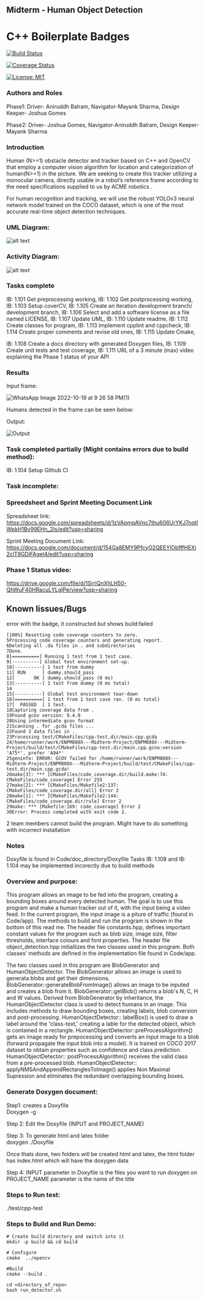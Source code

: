 ## Midterm - Human Object Detection
# C++ Boilerplate Badges
[![Build Status](https://github.com/aniruddhbalram97/ENPM808X---Midterm-Project/actions/workflows/build_and_coveralls.yml/badge.svg)](https://github.com/aniruddhbalram97/ENPM808X---Midterm-Project/actions/workflows/build_and_coveralls.yml)

[![Coverage Status](https://coveralls.io/repos/github/aniruddhbalram97/ENPM808X---Midterm-Project/badge.svg?branch=master)](https://coveralls.io/github/aniruddhbalram97/ENPM808X---Midterm-Project?branch=master)

[![License: MIT](https://img.shields.io/badge/License-MIT-green.svg)](https://opensource.org/licenses/MIT) 


### Authors and Roles
Phase1:
Driver- Aniruddh Balram,
Navigator-Mayank Sharma,
Design Keeper- Joshua Gomes

Phase2:
Driver- Joshua Gomes,
Navigator-Aniruddh Balram,
Design Keeper-Mayank Sharma


### Introduction
Human (N>=1) obstacle detector and tracker based on C++ and OpenCV that employ a computer vision algorithm for location and categorization of human(N>=1) in the picture.
We are seeking to create this tracker utilizing a monocular camera, directly usable in a robot’s reference frame according to the need specifications supplied to us by ACME robotics .

For human recognition and tracking, we will use the robust YOLOv3 neural network model trained on the COCO dataset, which is one of the most accurate real-time object detection techniques. 

### UML Diagram:
![alt text](./UML_Diagram/Class_DiagramV2.png)

### Activity Diagram:
![alt text](./UML_Diagram/Activity_Diagram.png)

### Tasks complete

IB: 1.101 Get preprocessing working, 
IB: 1.102 Get postprocessing working,
IB: 1.103 Setup coverCV, 
IB: 1.105 Create an iteration development branch/ development branch, 
IB: 1.106 Select and add a software license as a file named LICENSE, 
IB: 1.107 Update UML,
IB: 1.110 Update readme, 
IB: 1.112 Create classes for program, 
IB: 1.113 Implement cpplint and cppcheck, 
IB: 1.114 Create proper comments and revise old ones, 
IB: 1.115 Update Cmake, 

IB: 1.108 Create a docs directory with generated Doxygen files, 
IB: 1.109 Create unit tests and test coverage, 
IB: 1.111 URL of a 3 minute (max) video explaining the Phase 1 status of your API 
### Results

Input frame:

![WhatsApp Image 2022-10-19 at 9 26 58 PM(1)](https://user-images.githubusercontent.com/106330112/196838006-43acb54a-aca2-4058-98d4-3e163d732f37.jpeg)

Humans detected in the frame can be seen below:


Output:

![Output](https://user-images.githubusercontent.com/106330112/196838392-56e96d2a-b8b9-4585-b071-a476316717a1.jpeg)



### Task completed partially (Might contains errors due to  build method):

IB: 1.104 Setup Github CI
### Task incomplete: 


### Spreedsheet and Sprint Meeting Document Link

Spreadsheet link: https://docs.google.com/spreadsheets/d/1zVApmpAVnc7thu606UrYKJ7nqtlWpkH1Bv99EHn_2Is/edit?usp=sharing 

Sprint Meeting Document Link: https://docs.google.com/document/d/154Ga8EMY9PfcyO2QEEYlObfffHEXi2clT9GDjFAgel4/edit?usp=sharing

### Phase 1 Status video:


https://drive.google.com/file/d/1SrriQnXhLH50-QhWuF40HRacuLYLgIPe/view?usp=sharing

## Known Iissues/Bugs

error with the badge, it  constructed but shows build:failed

```
[100%] Resetting code coverage counters to zero.
5Processing code coverage counters and generating report.
6Deleting all .da files in . and subdirectories
7Done.
8[==========] Running 1 test from 1 test case.
9[----------] Global test environment set-up.
10[----------] 1 test from dummy
11[ RUN      ] dummy.should_pass
12[       OK ] dummy.should_pass (0 ms)
13[----------] 1 test from dummy (0 ms total)
14
15[----------] Global test environment tear-down
16[==========] 1 test from 1 test case ran. (0 ms total)
17[  PASSED  ] 1 test.
18Capturing coverage data from .
19Found gcov version: 9.4.0
20Using intermediate gcov format
21Scanning . for .gcda files ...
22Found 3 data files in .
23Processing test/CMakeFiles/cpp-test.dir/main.cpp.gcda
24/home/runner/work/ENPM808X---Midterm-Project/ENPM808X---Midterm-Project/build/test/CMakeFiles/cpp-test.dir/main.cpp.gcno:version 'A75*', prefer 'A94*'
25geninfo: ERROR: GCOV failed for /home/runner/work/ENPM808X---Midterm-Project/ENPM808X---Midterm-Project/build/test/CMakeFiles/cpp-test.dir/main.cpp.gcda!
26make[3]: *** [CMakeFiles/code_coverage.dir/build.make:74: CMakeFiles/code_coverage] Error 255
27make[2]: *** [CMakeFiles/Makefile2:137: CMakeFiles/code_coverage.dir/all] Error 2
28make[1]: *** [CMakeFiles/Makefile2:144: CMakeFiles/code_coverage.dir/rule] Error 2
29make: *** [Makefile:169: code_coverage] Error 2
30Error: Process completed with exit code 2.
```

2 team members cannot build the program. Might have to do something with incorrect installation


### Notes

Doxyfile is found in Code/doc_directory/Doxyfile 
Tasks IB: 1.108 and IB: 1.104 may be implemented incorectly due to build methods 
### Overview and purpose:
This program allows an image to be fed into the program, creating a bounding boxes around every detected human. The goal is to use this program and make a human tracker out of it, with the input being a video feed. In the current program, the input image is a piture of traffic (found in Code/app). The methods to build and run the program is shown in the bottom of this read me. The header file constants.hpp, defines important constant values for the program such as blob size, image size, filter thresholds, interface colours and font properties. The header file object_detection.hpp initiallizes the two classes used in this program. Both classes' methods are defined in the implementation file found in Code/app.

The two classes used in this program are BlobGenerator and HumanObjectDetector. The BlobGenerator allows an image is used to generata blobs and get their dimensions. BlobGenerator::generateBlobFromImage() allows an image to be inputed and creates a blob from it. BlobGenerator::getBlob() returns a blob's N, C, H and W values. Derived from BlobGenerator by inheritance, the HumanObjectDetector class is used to detect humans in an image. This includes methods to draw bounding boxes, creating labels, blob conversion and post-processing. HumanObjectDetector:: labelBox() is used to draw a label around the 'class-text,' creating a lable for the detected object, which is contained in a rectangle. HumanObjectDetector::preProcessAlgorithm() gets an image ready for prepocessing and converts an input image to a blob (forward propagate the input blob into a model). It is trained on COCO 2017 dataset to obtain properties such as confidence and class prediction. HumanObjectDetector:: postProcessAlgorithm() receives the valid class from a pre-processed blob. HumanObjectDetector::
applyNMSAndAppendRectanglesToImage() applies Non Maximal Supression and eliminates the redundant overlapping bounding boxes.
### Generate Doxygen document:
Step1: creates a Doxyfile  
Doxygen -g  

Step 2: Edit the Doxyfile (INPUT and PROJECT_NAME)  

Step 3: To generate html and latex folder  
doxygen ./Doxyfile  

Once thats done, two folders will be created html and latex, the html folder has index.html which will have the doxygen data  

Step 4: INPUT parameter in Doxyfile is the files you want to run doxygen on PROJECT_NAME parameter is the name of the title  

### Steps to Run test:
./test/cpp-test  

### Steps to Build and Run Demo: 
```
# Create build directory and switch into it
mkdir -p build && cd build

# Configure
cmake  ../opencv

#Build
cmake --build .

cd <directory_of_repo>
bash run_detector.sh
```
